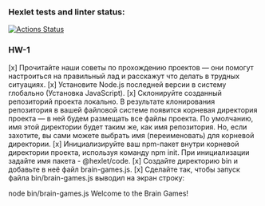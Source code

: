 ### Hexlet tests and linter status:
[![Actions Status](https://github.com/kirillchistov/fullstack-javascript-project-44/actions/workflows/hexlet-check.yml/badge.svg)](https://github.com/kirillchistov/fullstack-javascript-project-44/actions)

### HW-1
[x] Прочитайте наши советы по прохождению проектов — они помогут настроиться на правильный лад и расскажут что делать в трудных ситуациях.
[x] Установите Node.js последней версии в систему глобально (Установка JavaScript).
[x] Склонируйте созданный репозиторий проекта локально. В результате клонирования репозитория в вашей файловой системе появится корневая директория проекта — в ней будем размещать все файлы проекта. По умолчанию, имя этой директории будет таким же, как имя репозитория. Но, если захотите, вы сами можете выбрать имя (переименовать) для корневой директории.
[x] Инициализируйте ваш npm-пакет внутри корневой директории проекта, используя команду npm init. При инициализации задайте имя пакета - @hexlet/code.
[x] Создайте директорию bin и добавьте в неё файл brain-games.js.
[x] Сделайте так, чтобы запуск файла bin/brain-games.js выводил на экран строку:

node bin/brain-games.js
Welcome to the Brain Games!
